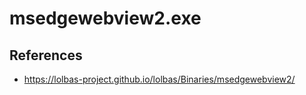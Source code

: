 # msedgewebview2.exe

## References
* https://lolbas-project.github.io/lolbas/Binaries/msedgewebview2/
